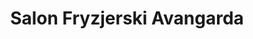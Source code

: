 ---
title: "Salon Fryzjerski Avangarda"
url: /glasgow/salon-fryzjerski-avangarda/
shop: hairdresser
---